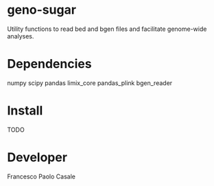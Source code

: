 # geno-sugar
Utility functions to read bed and bgen files and facilitate genome-wide analyses.

# Dependencies

numpy
scipy
pandas
limix_core
pandas_plink
bgen_reader

# Install

TODO

# Developer

Francesco Paolo Casale
